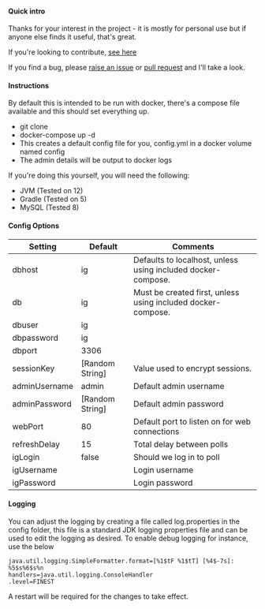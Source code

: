#### Quick intro
Thanks for your interest in the project - it is mostly for personal use
but if anyone else finds it useful, that's great.

If you're looking to contribute, [see here](.github/CONTRIBUTING.md)

If you find a bug, please [raise an issue](https://github.com/greboid/ig/issues/new)
or [pull request](https://help.github.com/articles/creating-a-pull-request/) and I'll take a look.

#### Instructions
By default this is intended to be run with docker, there's a compose file
available and this should set everything up.

 - git clone
 - docker-compose up -d
 - This creates a default config file for you, config.yml in a docker volume named config
 - The admin details will be output to docker logs
 
If you're doing this yourself, you will need the following:
 - JVM (Tested on 12)
 - Gradle (Tested on 5)
 - MySQL (Tested 8)

#### Config Options

Setting|Default|Comments
---|---|---
dbhost|ig|Defaults to localhost, unless using included docker-compose.
db|ig|Must be created first, unless using included docker-compose.
dbuser|ig|
dbpassword|ig|
dbport|3306|
sessionKey|[Random String]|Value used to encrypt sessions.
adminUsername|admin|Default admin username
adminPassword|[Random String]|Default admin password
webPort|80|Default port to listen on for web connections
refreshDelay|15|Total delay between polls
igLogin|false|Should we log in to poll
igUsername||Login username
igPassword||Login password

#### Logging
You can adjust the logging by creating a file called log.properties in the config folder, this file is a standard JDK logging properties file and can be used to edit the logging as desired.  To enable debug logging for instance, use the below

```
java.util.logging.SimpleFormatter.format=[%1$tF %1$tT] [%4$-7s]: %5$s%6$s%n
handlers=java.util.logging.ConsoleHandler
.level=FINEST
```

A restart will be required for the changes to take effect.
